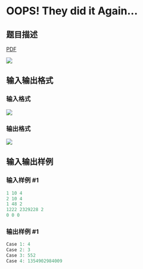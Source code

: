 # OOPS! They did it Again...

## 题目描述

[problemUrl]: https://uva.onlinejudge.org/index.php?option=com_onlinejudge&Itemid=8&category=19&page=show_problem&problem=1740

[PDF](https://uva.onlinejudge.org/external/107/p10799.pdf)

![](https://cdn.luogu.com.cn/upload/vjudge_pic/UVA10799/8693fffcbeedcbf5f28258344bf6a2ba28f23452.png)

## 输入输出格式

### 输入格式

![](https://cdn.luogu.com.cn/upload/vjudge_pic/UVA10799/d0aab20cbc54fd973324667fc8a5fefa386861e9.png)

### 输出格式

![](https://cdn.luogu.com.cn/upload/vjudge_pic/UVA10799/b3ec8d4bd7470b92732f0ca4458e2e54313309db.png)

## 输入输出样例

### 输入样例 #1

```cpp
1 10 4
2 10 4
1 48 2
1222 2329228 2
0 0 0
```


### 输出样例 #1

```cpp
Case 1: 4
Case 2: 3
Case 3: 552
Case 4: 1354902984009
```


